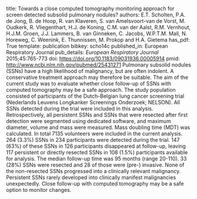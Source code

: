 title: Towards a close computed tomography monitoring approach for screen detected subsolid pulmonary nodules?
authors: E.T. Scholten, P.A. de Jong, B. de Hoop, R. van Klaveren, S. van Amelsvoort-van de Vorst, M. Oudkerk, R. Vliegenthart, H.J. de Koning, C.M. van der Aalst, R.M. Vernhout, H.J.M. Groen, J.J. Lammers, B. van Ginneken, C. Jacobs, W.P.T.M. Mali, N. Horeweg, C. Weenink, E. Thunnissen, M. Prokop and H.A. Gietema
has_pdf: True
template: publication
bibkey: scho14c
published_in: European Respiratory Journal
pub_details: <i>European Respiratory Journal</i> 2015;45:765-773
doi: https://doi.org/10.1183/09031936.00005914
pmid: http://www.ncbi.nlm.nih.gov/pubmed/25431271
Pulmonary subsolid nodules (SSNs) have a high likelihood of malignancy, but are often indolent. A conservative treatment approach may therefore be suitable. The aim of the current study was to evaluate whether close follow-up of SSNs with computed tomography may be a safe approach. The study population consisted of participants of the Dutch-Belgian lung cancer screening trial (Nederlands Leuvens Longkanker Screenings Onderzoek; NELSON). All SSNs detected during the trial were included in this analysis. Retrospectively, all persistent SSNs and SSNs that were resected after first detection were segmented using dedicated software, and maximum diameter, volume and mass were measured. Mass doubling time (MDT) was calculated. In total 7135 volunteers were included in the current analysis. 264 (3.3\%) SSNs in 234 participants were detected during the trial. 147 (63\%) of these SSNs in 126 participants disappeared at follow-up, leaving 117 persistent or directly resected SSNs in 108 (1.5\%) participants available for analysis. The median follow-up time was 95 months (range 20-110). 33 (28\%) SSNs were resected and 28 of those were (pre-) invasive. None of the non-resected SSNs progressed into a clinically relevant malignancy. Persistent SSNs rarely developed into clinically manifest malignancies unexpectedly. Close follow-up with computed tomography may be a safe option to monitor changes.

